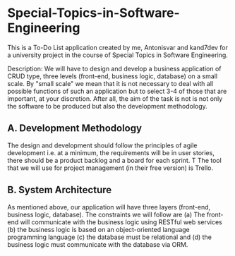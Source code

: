 # Special-Topics-in-Software-Engineering
This is a To-Do List application created by me, Antonisvar and kand7dev for a university project in the course of Special Topics in Software Engineering.

Description:
We will have to design and develop a business application of CRUD type, three levels (front-end, business logic, database) on a small scale. By "small scale" we mean that it is not necessary to deal with all possible functions of such an application but to select 3-4 of those that are important, at your discretion. After all, the aim of the task is not is not only the software to be produced but also the development methodology.

## A. Development Methodology
Τhe design and development should follow the principles of agile development i.e. at a minimum, the requirements will be in user stories, there should be a product backlog and a board for each sprint. T
The tool that we will use for project management (in their free version) is Trello.

## B. System Architecture
As mentioned above, our application will have three layers (front-end, business logic, database).
The constraints we will follow are 
(a) The front-end will communicate with the business logic using RESTful web services 
(b) the business logic is based on an object-oriented language programming language
(c) the database must be relational and
(d) the business logic must communicate with the database via ORM.
